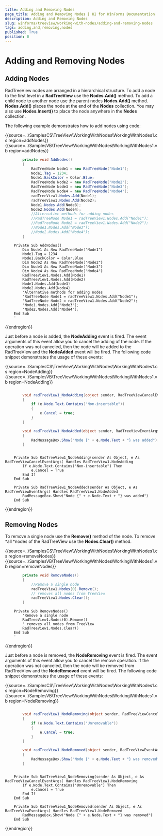 ```yaml
---
title: Adding and Removing Nodes
page_title: Adding and Removing Nodes | UI for WinForms Documentation
description: Adding and Removing Nodes
slug: winforms/treeview/working-with-nodes/adding-and-removing-nodes
tags: adding,and,removing,nodes
published: True
position: 0
---
```


# Adding and Removing Nodes



## Adding Nodes

RadTreeView nodes are arranged in a hierarchical structure. To add a node to the first level in a __RadTreeView__ use the __Nodes.Add()__ method. To add a child node to another node use the parent nodes __Nodes.Add()__ method. __Nodes.Add()__ places the node at the end of the __Nodes__ collection. You may also use __Nodes.Insert()__ to place the node anywhere in the __Nodes__ collection.
        

The following example demonstrates how to add nodes using code:

{{source=..\SamplesCS\TreeView\WorkingWithNodes\WorkingWithNodes1.cs region=addNodes}} 
{{source=..\SamplesVB\TreeView\WorkingWithNodes\WorkingWithNodes1.vb region=addNodes}} 

````C#
        private void AddNodes()
        {
            RadTreeNode Node1 = new RadTreeNode("Node1");
            Node1.Tag = 1234;
            Node1.BackColor = Color.Blue;
            RadTreeNode Node2 = new RadTreeNode("Node2");
            RadTreeNode Node3 = new RadTreeNode("Node3");
            RadTreeNode Node4 = new RadTreeNode("Node4");
            radTreeView1.Nodes.Add(Node1);
            radTreeView1.Nodes.Add(Node2);
            Node1.Nodes.Add(Node3);
            Node2.Nodes.Add(Node4);
            //Alternative methods for adding nodes
            //RadTreeNode Node1 = radTreeView1.Nodes.Add("Node1");
            //RadTreeNode Node2 = radTreeView1.Nodes.Add("Node2");
            //Node1.Nodes.Add("Node3");
            //Node2.Nodes.Add("Node4");
        }
````
````VB.NET
    Private Sub AddNodes()
        Dim Node1 As New RadTreeNode("Node1")
        Node1.Tag = 1234
        Node1.BackColor = Color.Blue
        Dim Node2 As New RadTreeNode("Node2")
        Dim Node3 As New RadTreeNode("Node3")
        Dim Node4 As New RadTreeNode("Node4")
        RadTreeView1.Nodes.Add(Node1)
        RadTreeView1.Nodes.Add(Node2)
        Node1.Nodes.Add(Node3)
        Node2.Nodes.Add(Node4)
        'Alternative methods for adding nodes
        'RadTreeNode Node1 = radTreeView1.Nodes.Add("Node1");
        'RadTreeNode Node2 = radTreeView1.Nodes.Add("Node2");
        'Node1.Nodes.Add("Node3");
        'Node2.Nodes.Add("Node4");
    End Sub
    '
````

{{endregion}} 

Just before a node is added, the  __NodeAdding__ event is fired. The event arguments of this event allow you to cancel the adding of the node. If the operation was not canceled, then the node will be added to the RadTreeView and the  __NodeAdded__ event will be fired. The following code snippet demonstrates the usage of these events:

{{source=..\SamplesCS\TreeView\WorkingWithNodes\WorkingWithNodes1.cs region=NodeAdding}} 
{{source=..\SamplesVB\TreeView\WorkingWithNodes\WorkingWithNodes1.vb region=NodeAdding}} 

````C#

        void radTreeView1_NodeAdding(object sender, RadTreeViewCancelEventArgs e)
        {
            if (e.Node.Text.Contains("Non-insertable"))
            {
                e.Cancel = true;
            }
        }

        void radTreeView1_NodeAdded(object sender, RadTreeViewEventArgs e)
        {
            RadMessageBox.Show("Node {" + e.Node.Text + "} was added");
        }
````
````VB.NET

    Private Sub RadTreeView1_NodeAdding(sender As Object, e As RadTreeViewCancelEventArgs) Handles RadTreeView1.NodeAdding
        If e.Node.Text.Contains("Non-insertable") Then
            e.Cancel = True
        End If
    End Sub

    Private Sub RadTreeView1_NodeAdded(sender As Object, e As RadTreeViewEventArgs) Handles RadTreeView1.NodeAdded
        RadMessageBox.Show("Node {" + e.Node.Text + "} was added")
    End Sub
````

{{endregion}}

## Removing Nodes

To remove a single node use the __Remove()__ method of the node. To remove *all *nodes of the RadTreeView use the __Nodes.Clear()__ method.

{{source=..\SamplesCS\TreeView\WorkingWithNodes\WorkingWithNodes1.cs region=removeNodes}} 
{{source=..\SamplesVB\TreeView\WorkingWithNodes\WorkingWithNodes1.vb region=removeNodes}} 

````C#
        private void RemoveNodes()
        {
            //Remove a single node
            radTreeView1.Nodes[0].Remove();
            // removes all nodes from TreeView
            radTreeView1.Nodes.Clear();
        }
````
````VB.NET
    Private Sub RemoveNodes()
        'Remove a single node
        RadTreeView1.Nodes(0).Remove()
        ' removes all nodes from TreeView
        RadTreeView1.Nodes.Clear()
    End Sub
    '
````

{{endregion}} 

Just before a node is removed, the __NodeRemoving__ event is fired. The event arguments of this event allow you to cancel the remove operation. If the operation was not canceled, then the node will be removed from RadTreeView and the __NodeRemoved__ event will be fired. The following code snippet demonstrates the usage of these events:

{{source=..\SamplesCS\TreeView\WorkingWithNodes\WorkingWithNodes1.cs region=NodeRemoving}} 
{{source=..\SamplesVB\TreeView\WorkingWithNodes\WorkingWithNodes1.vb region=NodeRemoving}} 

````C#

        void radTreeView1_NodeRemoving(object sender, RadTreeViewCancelEventArgs e)
        {
            if (e.Node.Text.Contains("Unremovable"))
            {
                e.Cancel = true;
            }
        }

        void radTreeView1_NodeRemoved(object sender, RadTreeViewEventArgs e)
        {
            RadMessageBox.Show("Node {" + e.Node.Text + "} was removed");
        }
````
````VB.NET

    Private Sub RadTreeView1_NodeRemoving(sender As Object, e As RadTreeViewCancelEventArgs) Handles RadTreeView1.NodeRemoving
        If e.Node.Text.Contains("Unremovable") Then
            e.Cancel = True
        End If
    End Sub

    Private Sub RadTreeView1_NodeRemoved(sender As Object, e As RadTreeViewEventArgs) Handles RadTreeView1.NodeRemoved
        RadMessageBox.Show("Node {" + e.Node.Text + "} was removed")
    End Sub
````

{{endregion}}
